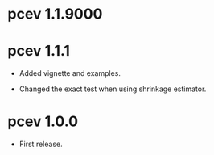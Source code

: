 # pcev 1.1.9000

# pcev 1.1.1

* Added vignette and examples.

* Changed the exact test when using shrinkage estimator.

# pcev 1.0.0

* First release.